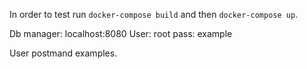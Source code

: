 In order to test run `docker-compose build` and then `docker-compose up`.

Db manager: localhost:8080
User: root
pass: example

User postmand examples.